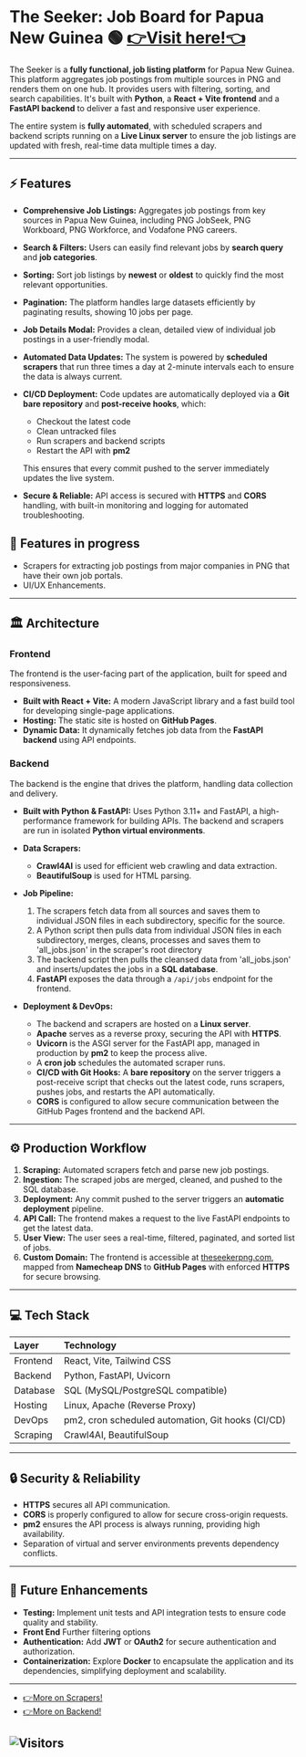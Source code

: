 # The Seeker: Job Board for Papua New Guinea 🟢 [👉Visit here!👈](https://theseekerpng.com)


The Seeker is a **fully functional, job listing platform** for Papua New Guinea. This platform aggregates job postings from multiple sources in PNG and renders them on one hub. It provides users with filtering, sorting, and search capabilities. It's built with **Python**, a **React + Vite frontend** and a **FastAPI backend** to deliver a fast and responsive user experience.

The entire system is **fully automated**, with scheduled scrapers and backend scripts running on a **Live Linux server** to ensure the job listings are updated with fresh, real-time data multiple times a day.

---

## ⚡ Features

* **Comprehensive Job Listings:** Aggregates job postings from key sources in Papua New Guinea, including PNG JobSeek, PNG Workboard, PNG Workforce, and Vodafone PNG careers.
* **Search & Filters:** Users can easily find relevant jobs by **search query** and **job categories**.
* **Sorting:** Sort job listings by **newest** or **oldest** to quickly find the most relevant opportunities.
* **Pagination:** The platform handles large datasets efficiently by paginating results, showing 10 jobs per page.
* **Job Details Modal:** Provides a clean, detailed view of individual job postings in a user-friendly modal.
* **Automated Data Updates:** The system is powered by **scheduled scrapers** that run three times a day at 2-minute intervals each to ensure the data is always current.
* **CI/CD Deployment:** Code updates are automatically deployed via a **Git bare repository** and **post-receive hooks**, which:

  * Checkout the latest code
  * Clean untracked files
  * Run scrapers and backend scripts
  * Restart the API with **pm2**
  
  This ensures that every commit pushed to the server immediately updates the live system.
* **Secure & Reliable:** API access is secured with **HTTPS** and **CORS** handling, with built-in monitoring and logging for automated troubleshooting.
  
## 📌 Features in progress 
* Scrapers for extracting job postings from major companies in PNG that have their own job portals.
* UI/UX Enhancements.

---

## 🏛️ Architecture

### **Frontend**

The frontend is the user-facing part of the application, built for speed and responsiveness.

* **Built with React + Vite:** A modern JavaScript library and a fast build tool for developing single-page applications.
* **Hosting:** The static site is hosted on **GitHub Pages**.
* **Dynamic Data:** It dynamically fetches job data from the **FastAPI backend** using API endpoints.

### **Backend**

The backend is the engine that drives the platform, handling data collection and delivery.

* **Built with Python & FastAPI:** Uses Python 3.11+ and FastAPI, a high-performance framework for building APIs. The backend and scrapers are run in isolated **Python virtual environments**.

* **Data Scrapers:**

  * **Crawl4AI** is used for efficient web crawling and data extraction.
  * **BeautifulSoup** is used for HTML parsing.

* **Job Pipeline:**

  1. The scrapers fetch data from all sources and saves them to individual JSON files in each subdirectory, specific for the source.
  2. A Python script then pulls data from individual JSON files in each subdirectory, merges, cleans, processes and saves them to 'all_jobs.json' in the scraper's root directory
  3. The backend script then pulls the cleansed data from 'all_jobs.json' and inserts/updates the jobs in a **SQL database**.
  4. **FastAPI** exposes the data through a `/api/jobs` endpoint for the frontend.

* **Deployment & DevOps:**

  * The backend and scrapers are hosted on a **Linux server**.
  * **Apache** serves as a reverse proxy, securing the API with **HTTPS**.
  * **Uvicorn** is the ASGI server for the FastAPI app, managed in production by **pm2** to keep the process alive.
  * A **cron job** schedules the automated scraper runs.
  * **CI/CD with Git Hooks:** A **bare repository** on the server triggers a post-receive script that checks out the latest code, runs scrapers, pushes jobs, and restarts the API automatically.
  * **CORS** is configured to allow secure communication between the GitHub Pages frontend and the backend API.

---

## ⚙️ Production Workflow

1. **Scraping:** Automated scrapers fetch and parse new job postings.
2. **Ingestion:** The scraped jobs are merged, cleaned, and pushed to the SQL database.
3. **Deployment:** Any commit pushed to the server triggers an **automatic deployment** pipeline.
4. **API Call:** The frontend makes a request to the live FastAPI endpoints to get the latest data.
5. **User View:** The user sees a real-time, filtered, paginated, and sorted list of jobs.
6. **Custom Domain:** The frontend is accessible at [theseekerpng.com](https://theseekerpng.com), mapped from **Namecheap DNS** to **GitHub Pages** with enforced **HTTPS** for secure browsing.

---

## 💻 Tech Stack

| Layer    | Technology                                        |
| :------- | :------------------------------------------------ |
| Frontend | React, Vite, Tailwind CSS                         |
| Backend  | Python, FastAPI, Uvicorn                          |
| Database | SQL (MySQL/PostgreSQL compatible)                 |
| Hosting  | Linux, Apache (Reverse Proxy)                     |
| DevOps   | pm2, cron scheduled automation, Git hooks (CI/CD) |
| Scraping | Crawl4AI, BeautifulSoup                           |

---

## 🔒 Security & Reliability

* **HTTPS** secures all API communication.
* **CORS** is properly configured to allow for secure cross-origin requests.
* **pm2** ensures the API process is always running, providing high availability.
* Separation of virtual and server environments prevents dependency conflicts.

---

## 🚧 Future Enhancements

* **Testing:** Implement unit tests and API integration tests to ensure code quality and stability.
* **Front End** Further filtering options
* **Authentication:** Add **JWT** or **OAuth2** for secure authentication and authorization.
* **Containerization:** Explore **Docker** to encapsulate the application and its dependencies, simplifying deployment and scalability.

---

* [👉More on Scrapers!](https://github.com/Ray743/The-Seeker/tree/master/seeker_scrapers#readme)
* [👉More on Backend!](https://github.com/Ray743/The-Seeker/tree/master/seeker_backend#readme)

![Visitors](https://visitor-badge.laobi.icu/badge?page_id=Ray743.The-Seeker/)
---
